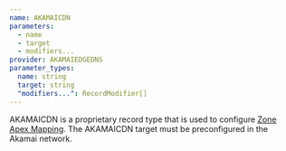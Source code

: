 ```yaml
---
name: AKAMAICDN
parameters:
  - name
  - target
  - modifiers...
provider: AKAMAIEDGEDNS
parameter_types:
  name: string
  target: string
  "modifiers...": RecordModifier[]
---
```


AKAMAICDN is a proprietary record type that is used to configure [Zone Apex Mapping](https://www.akamai.com/blog/security/edge-dns--zone-apex-mapping---dnssec).
The AKAMAICDN target must be preconfigured in the Akamai network.
